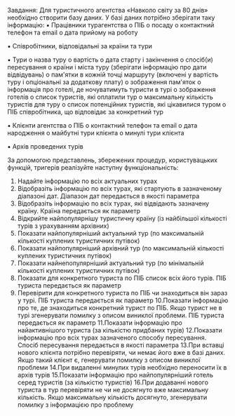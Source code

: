 Завдання:
Для туристичного агентства «Навколо світу за 80 днів» необхідно створити
базу даних. У базі даних потрібно зберігати таку інформацію:
▪ Працівники турагентства
o ПІБ
o посаду
o контактний телефон та email
o дата прийому на роботу

▪ Співробітники, відповідальні за країни та тури

▪ Тури
o назва туру
o вартість
o дата старту і закінчення
o спосіб(и) пересування
o країни і міста туру (зберігати інформацію про дати відвідувань)
o пам'ятки в кожній точці маршруту (включені у вартість туру і
опціональні за додаткову плату)
o зображення пам'яток
o інформація про готелі, де ночуватимуть туристи в турі
o зображення готелів
o список туристів, які оплатили тур
o максимальну кількість туристів для туру
o список потенційних туристів, які цікавилися туром
o ПІБ співробітника, що відповідає за конкретний тур

▪ Клієнти агентства
o ПІБ
o контактний телефон та email
o дата народження
o майбутні тури клієнта
o минулі тури клієнта

▪ Архів проведених турів

За допомогою представлень, збережених процедур, користувацьких функцій,
тригерів реалізуйте наступну функціональність:
1. Надайте інформацію по всіх актуальних турах
2. Відобразіть інформацію по всіх турах, які стартують в зазначеному
діапазоні дат. Діапазон дат передається в якості параметра
3. Відобразіть інформацію по всіх турах, які відвідають зазначену країну.
Країна передається як параметр
4. Відкрийте найпопулярнішу туристичну країну (із найбільшої кількості
турів з урахуванням архівних)
5. Показати найпопулярніший актуальний тур (по максимальній кількості
куплених туристичних путівок)
6. Показати найпопулярніший архівний тур (по максимальній кількості
куплених туристичних путівок)
7. Показати найнепопулярніший актуальний тур (по мінімальній кількості
куплених туристичних путівок)
8. Показати для конкретного туриста по ПІБ список всіх його турів. ПІБ
туриста передається як параметр
9. Перевірити для конкретного туриста по ПІБ чи знаходиться він зараз у
турі. ПІБ туриста передається як параметр
10.Показати інформацію про те, де знаходиться конкретний турист по ПІБ.
Якщо турист не в турі згенерувати помилку з описом виниклої проблеми.
ПІБ туриста передається як параметр
11.Показати інформацію про найактивнішого туриста (за кількістю
придбаних турів)
12.Показати інформацію про всіх турах зазначеного способу пересування.
Спосіб пересування передається в якості параметра
13.При вставці нового клієнта потрібно перевіряти, чи немає його вже в базі
даних. Якщо такий клієнт є, генерувати помилку з описом виниклої
проблеми
14.При видаленні минулих турів необхідно переносити їх в архів турів
15.Показати інформацію про найпопулярніший готель серед туристів (за
кількістю туристів)
16.При додаванні нового туриста в тур перевіряти не чи не досягнуто вже
максимальну кількість. Якщо максимальну кількість досягнуто,
згенерувати помилку з інформацією про проблему
